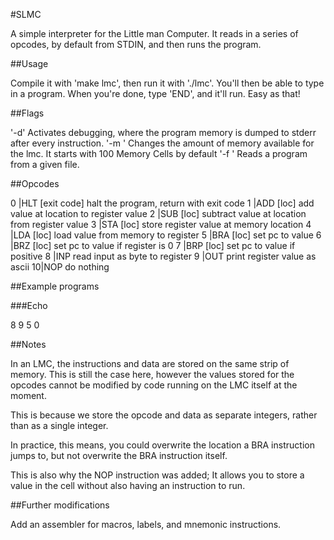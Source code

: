 #SLMC

A simple interpreter for the Little man Computer. 
It reads in a series of opcodes, by default from STDIN, and then runs the program. 

##Usage

Compile it with 'make lmc', then run it with './lmc'.
You'll then be able to type in a program. 
When you're done, type 'END', and it'll run.
Easy as that!

##Flags

'-d'        Activates debugging, where the program memory is dumped to stderr after every instruction.
'-m <mem>'  Changes the amount of memory available for the lmc. It starts with 100 Memory Cells by default
'-f <file>' Reads a program from a given file.

##Opcodes

0 |HLT [exit code]      halt the program, return with exit code
1 |ADD [loc]            add  value at location to register value
2 |SUB [loc]            subtract value at location from register value
3 |STA [loc]            store register value at memory location
4 |LDA [loc]            load value from memory to register
5 |BRA [loc]            set pc to value
6 |BRZ [loc]            set pc to value if register is 0
7 |BRP [loc]            set pc to value if positive
8 |INP                  read input as byte to register
9 |OUT                  print register value as ascii
10|NOP                  do nothing

##Example programs

###Echo

8
9
5 0

##Notes

In an LMC, the instructions and data are stored on the same strip of memory.
This is still the case here, however the values stored for the opcodes cannot
be modified by code running on the LMC itself at the moment.

This is because we store the opcode and data as separate integers, 
rather than as a single integer.

In practice, this means, you could overwrite the location a BRA instruction jumps to,
but not overwrite the BRA instruction itself.

This is also why the NOP instruction was added; It allows you to store a value in the
cell without also having an instruction to run.

##Further modifications

Add an assembler for macros, labels, and mnemonic instructions.
